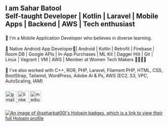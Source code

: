 <h2 align="left">I am Sahar Batool<br>Self-taught Developer | Kotlin | Laravel | Mobile Apps | Backend | AWS | Tech enthusiast</h2>

###

<p align="left">🔭 I'm a Mobile Application Developer who believes in diverse learning.<br><br>🌱 Native Android App Developer📱| Android | Kotlin | Retrofit | Firebase | Room DB | Google APIs | In-App Purchases | ML Kit | Dagger Hilt | Git | Linux | Vagrant | VM | AWS | Member at Women Tech Makers 👩🏻‍💻🤖 <br><br>💬 I've also worked with C++, ROR, PHP, Laravel, Filament PHP, HTML, CSS, BootStrap, Tailwind, WordPress, Adobe Ai & Ps, AWS (EC2, S3, VPC, AutoScaling, IAM)</p>

###

<div align="left">
  <a href="saharbatool1229@gmail.com" target="_blank">
    <img src="https://img.shields.io/static/v1?message=Gmail&logo=gmail&label=&color=D14836&logoColor=white&labelColor=&style=for-the-badge" height="35" alt="gmail logo"  />
  </a>
  <a href="https://www.linkedin.com/in/sahar-batool-52551521a/" target="_blank">
    <img src="https://img.shields.io/static/v1?message=LinkedIn&logo=linkedin&label=&color=0077B5&logoColor=white&labelColor=&style=for-the-badge" height="35" alt="linkedin logo"  />
  </a>
  <a href="https://medium.com/@saharbat00l" target="_blank">
    <img src="https://img.shields.io/static/v1?message=Medium&logo=medium&label=&color=12100E&logoColor=white&labelColor=&style=for-the-badge" height="35" alt="medium logo"  />
  </a>
</div>

###

[![An image of @seharbat00l's Holopin badges, which is a link to view their full Holopin profile](https://holopin.me/seharbat00l)](https://holopin.io/@seharbat00l)

###
